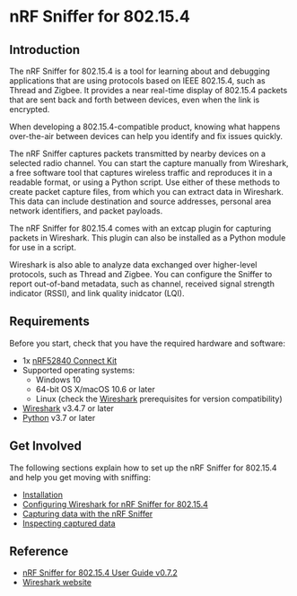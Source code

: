 # nRF Sniffer for 802.15.4

## Introduction

The nRF Sniffer for 802.15.4 is a tool for learning about and debugging applications that are using protocols based on IEEE 802.15.4, such as Thread and Zigbee. It provides a near real-time display of 802.15.4 packets that are sent back and forth between devices, even when the link is encrypted.

When developing a 802.15.4-compatible product, knowing what happens over-the-air between devices can help you identify and fix issues quickly.

The nRF Sniffer captures packets transmitted by nearby devices on a selected radio channel. You can start the capture manually from Wireshark, a free software tool that captures wireless traffic and reproduces it in a readable format, or using a Python script. Use either of these methods to create packet capture files, from which you can extract data in Wireshark. This data can include destination and source addresses, personal area network identifiers, and packet payloads.

The nRF Sniffer for 802.15.4 comes with an extcap plugin for capturing packets in Wireshark. This plugin can also be installed as a Python module for use in a script.

Wireshark is also able to analyze data exchanged over higher-level protocols, such as Thread and Zigbee. You can configure the Sniffer to report out-of-band metadata, such as channel, received signal strength indicator (RSSI), and link quality inidcator (LQI).

## Requirements

Before you start, check that you have the required hardware and software:

* 1x [nRF52840 Connect Kit]
* Supported operating systems:
    - Windows 10
    - 64-bit OS X/macOS 10.6 or later
    - Linux (check the [Wireshark] prerequisites for version compatibility)
* [Wireshark] v3.4.7 or later
* [Python] v3.7 or later

## Get Involved

The following sections explain how to set up the nRF Sniffer for 802.15.4 and help you get moving with sniffing:

- [Installation](./installation.md)
- [Configuring Wireshark for nRF Sniffer for 802.15.4](./configuring.md)
- [Capturing data with the nRF Sniffer](./capturing.md)
- [Inspecting captured data](./inspecting-data.md)

## Reference

* [nRF Sniffer for 802.15.4 User Guide v0.7.2](https://infocenter.nordicsemi.com/pdf/nRF_Sniffer_802154_User_Guide_v0.7.2.pdf)
* [Wireshark website](https://www.wireshark.org/)

[nRF52840 Connect Kit]: https://makerdiary.com/products/nrf52840-connectkit
[Wireshark]: https://www.wireshark.org/
[Python]: https://www.python.org/downloads/